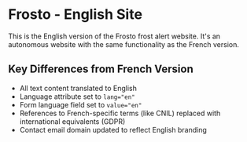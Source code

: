 # Frosto - English Site

This is the English version of the Frosto frost alert website. It's an autonomous website with the same functionality as the French version.

## Key Differences from French Version

- All text content translated to English
- Language attribute set to `lang="en"`
- Form language field set to `value="en"`
- References to French-specific terms (like CNIL) replaced with international equivalents (GDPR)
- Contact email domain updated to reflect English branding


